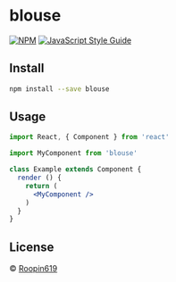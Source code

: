 # blouse

> 

[![NPM](https://img.shields.io/npm/v/blouse.svg)](https://www.npmjs.com/package/blouse) [![JavaScript Style Guide](https://img.shields.io/badge/code_style-standard-brightgreen.svg)](https://standardjs.com)

## Install

```bash
npm install --save blouse
```

## Usage

```jsx
import React, { Component } from 'react'

import MyComponent from 'blouse'

class Example extends Component {
  render () {
    return (
      <MyComponent />
    )
  }
}
```

## License

 © [Roopin619](https://github.com/Roopin619)
